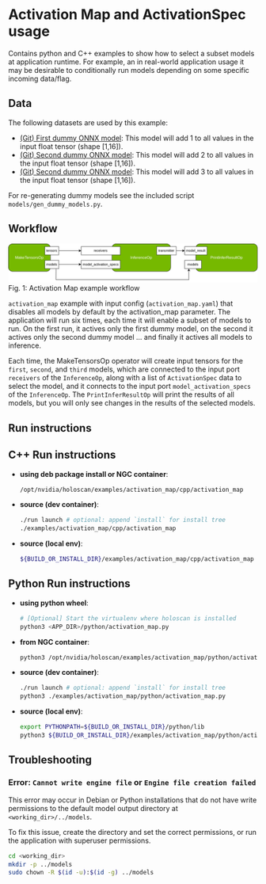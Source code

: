 # Activation Map and ActivationSpec usage

Contains python and C++ examples to show how to select a subset models at application runtime. For example, an in real-world application usage it may be desirable to conditionally run models depending on some specific incoming data/flag.

## Data

The following datasets are used by this example:
- [(Git) First dummy ONNX model](models/dummy_addition_model_1.onnx): This model will add 1 to all values in the input float tensor (shape [1,16]).
- [(Git) Second dummy ONNX model](models/dummy_addition_model_2.onnx): This model will add 2 to all values in the input float tensor (shape [1,16]).
- [(Git) Second dummy ONNX model](models/dummy_addition_model_3.onnx): This model will add 3 to all values in the input float tensor (shape [1,16]).

For re-generating dummy models see the included script `models/gen_dummy_models.py`.

## Workflow
![](workflow.png)
Fig. 1: Activation Map example workflow

`activation_map` example with input config (`activation_map.yaml`) that disables all models by default by the activation_map parameter. The application will run six times, each time it will enable a subset of models to run. On the first run, it actives only the first dummy model, on the second it actives only the second dummy model ... and finally it actives all models to inference.

Each time, the MakeTensorsOp operator will create input tensors for the `first`, `second`, and `third` models, which are connected to the input port `receivers` of the `InferenceOp`, along with a list of `ActivationSpec` data to select the model, and it connects to the input port `model_activation_specs` of the `InferenceOp`. The `PrintInferResultOp` will print the results of all models, but you will only see changes in the results of the selected models.

## Run instructions

## C++ Run instructions

* **using deb package install or NGC container**:
  ```bash
  /opt/nvidia/holoscan/examples/activation_map/cpp/activation_map
  ```
* **source (dev container)**:
  ```bash
  ./run launch # optional: append `install` for install tree
  ./examples/activation_map/cpp/activation_map
  ```
* **source (local env)**:
  ```bash
  ${BUILD_OR_INSTALL_DIR}/examples/activation_map/cpp/activation_map
  ```

## Python Run instructions
* **using python wheel**:
  ```bash
  # [Optional] Start the virtualenv where holoscan is installed
  python3 <APP_DIR>/python/activation_map.py
  ```
* **from NGC container**:
  ```bash
  python3 /opt/nvidia/holoscan/examples/activation_map/python/activation_map.py
  ```
* **source (dev container)**:
  ```bash
  ./run launch # optional: append `install` for install tree
  python3 ./examples/activation_map/python/activation_map.py
  ```
* **source (local env)**:
  ```bash
  export PYTHONPATH=${BUILD_OR_INSTALL_DIR}/python/lib
  python3 ${BUILD_OR_INSTALL_DIR}/examples/activation_map/python/activation_map.py
  ```

## Troubleshooting

### Error: `Cannot write engine file` or `Engine file creation failed`

This error may occur in Debian or Python installations that do not have write permissions to the
default model output directory at `<working_dir>/../models`. 

To fix this issue, create the directory and set the correct permissions, or run the application with
superuser permissions.

```bash
cd <working_dir>
mkdir -p ../models
sudo chown -R $(id -u):$(id -g) ../models
```
